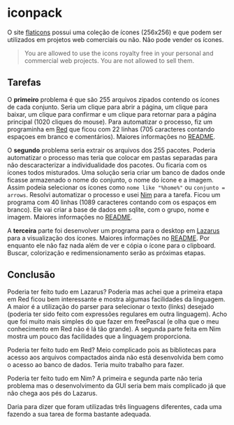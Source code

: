 # iconpack

O site [flaticons](https://flaticons.net/) possui uma coleção de ícones (256x256) e que podem ser utilizados em projetos web comerciais ou não. Não pode vender os ícones.

> You are allowed to use the icons royalty free in your personal and commercial web projects.
> You are not allowed to sell them.

## Tarefas

O **primeiro** problema é que são 255 arquivos zipados contendo os ícones de cada conjunto. Seria um clique para abrir a página, um clique para baixar, um clique para confirmar e um clique para retornar para a página principal (1020 cliques do mouse). Para automatizar o processo, fiz um programinha em [Red](https://www.red-lang.org/) que ficou com 22 linhas (705 caracteres contando espaçoes em branco e comentários). Maiores informações no [README](red/README.md).

O **segundo** problema seria extrair os arquivos dos 255 pacotes. Poderia automatizar o processo mas teria que colocar em pastas separadas para não descaracterizar a individualidade dos pacotes. Ou ficaria com os ícones todos misturados. Uma solução seria criar um banco de dados onde ficasse armazenado o nome do conjunto, o nome do ícone e a imagem. Assim podeia selecionar os ícones como `nome like "%home%"` ou `conjunto = arrows`. Resolvi automatizar o processo e usei [Nim](https://nim-lang.org/) para a tarefa. Ficou um programa com 40 linhas (1089 caracteres contando com os espaços em branco). Ele vai criar a base de dados em sqlite, com o grupo, nome e imagem. Maiores informações no [README](nim/README.md).

A **terceira** parte  foi desenvolver um programa para o desktop em [Lazarus](https://www.lazarus-ide.org/) para a visualização dos ícones. Maiores informações no [README](lazarus/README.md). Por enquanto ele não faz nada além de ver e cópia o ícone para o clipboard. Buscar, colorização e redimensionamento serão as próximas etapas.

## Conclusão

Poderia ter feito tudo em Lazarus? Poderia mas achei que a primeira etapa em Red ficou bem interessante e mostra algumas facilidades da linguagem. A maior é a utilização do parser para selecionar o texto (links) desejado (poderia ter sido feito com expressões regulares em outra linguagem). Acho que foi muito mais simples do que fazer em freePascal (e olha que o meu conhecimento em Red não é lá tão grande). A segunda parte feita em Nim mostra um pouco das facilidades que a linguagem proporciona. 

Poderia ter feito tudo em Red? Meio complicado pois as bibliotecas para acesso aos arquivos compactados ainda não está desenvolvida bem como o acesso ao banco de dados. Teria muito trabalho para fazer. 

Poderia ter feito tudo em Nim? A primeira e segunda parte não teria problema mas o desenvolvimento da GUI seria bem mais complicado já que não chega aos pés do Lazarus.

Daria para dizer que foram utilizadas três linguagens diferentes, cada uma fazendo a sua tarea de forma bastante adequada.
